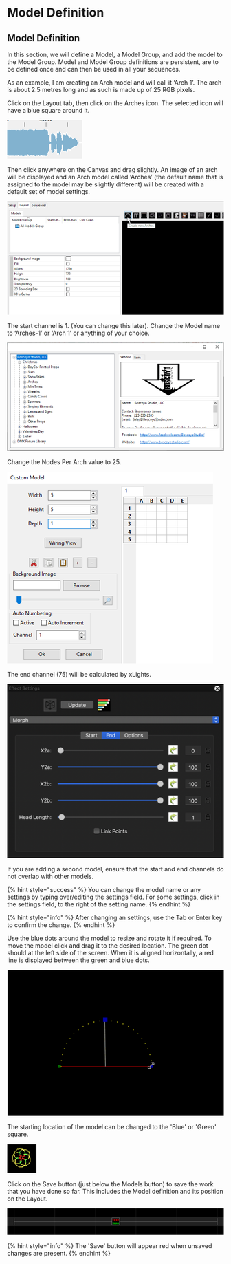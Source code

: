# Model Definition

## **Model Definition**

In this section, we will define a Model, a Model Group, and add the model to the Model Group. Model and Model Group definitions are persistent, are to be defined once and can then be used in all your sequences.

As an example, I am creating an Arch model and will call it ‘Arch 1’. The arch is about 2.5 metres long and as such is made up of 25 RGB pixels.   

Click on the Layout tab, then click on the Arches icon. The selected icon will have a blue square around it.

![](../../.gitbook/assets/image%20%2820%29.png)

Then click anywhere on the Canvas and drag slightly. An image of an arch will be displayed and an Arch model called ‘Arches’ \(the default name that is assigned to the model may be slightly different\) will be created with a default set of model settings.

![](../../.gitbook/assets/addarc%20%281%29.gif)

The start channel is 1. \(You can change this later\).  Change the Model name to ‘Arches-1’ or ‘Arch 1’ or anything of your choice. 

![](../../.gitbook/assets/image%20%28212%29.png)

Change the Nodes Per Arch value to 25.

![](../../.gitbook/assets/image%20%28211%29.png)

 The end channel \(75\) will be calculated by xLights. 

![](../../.gitbook/assets/image%20%28477%29.png)

If you are adding a second model, ensure that the start and end channels do not overlap with other models.

{% hint style="success" %}
You can change the model name or any settings by typing over/editing the settings field. For some settings, click in the settings field, to the right of the setting name.
{% endhint %}

{% hint style="info" %}
After changing an settings, use the Tab or Enter key to confirm the change. 
{% endhint %}

Use the blue dots around the model to resize and rotate it if required. To move the model click and drag it to the desired location. The green dot should at the left side of the screen. When it is aligned horizontally, a red line is displayed between the green and blue dots. 

![](../../.gitbook/assets/resize.gif)

The starting location of the model can be changed to the 'Blue' or 'Green' square. 

![](../../.gitbook/assets/image%20%28537%29.png)

 Click on the Save button \(just below the Models button\) to save the work that you have done so far. This includes the Model definition and its position on the Layout.

![](../../.gitbook/assets/image%20%28132%29.png)

{% hint style="info" %}
The 'Save' button will appear red when unsaved changes are present.
{% endhint %}

